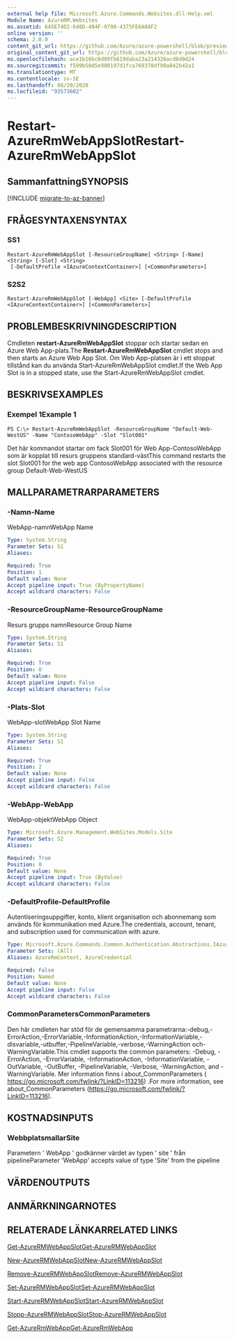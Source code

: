 ```yaml
---
external help file: Microsoft.Azure.Commands.Websites.dll-Help.xml
Module Name: AzureRM.Websites
ms.assetid: 645E74D2-640D-494F-9798-4375FE6A0AF2
online version: ''
schema: 2.0.0
content_git_url: https://github.com/Azure/azure-powershell/blob/preview/src/ResourceManager/Websites/Commands.Websites/help/Restart-AzureRmWebAppSlot.md
original_content_git_url: https://github.com/Azure/azure-powershell/blob/preview/src/ResourceManager/Websites/Commands.Websites/help/Restart-AzureRmWebAppSlot.md
ms.openlocfilehash: ace1b16bc6d89fb619daba23a214326acd8d0d24
ms.sourcegitcommit: f599b50d5e980197d1fca769378df90a842b42a1
ms.translationtype: MT
ms.contentlocale: sv-SE
ms.lasthandoff: 08/20/2020
ms.locfileid: "93573602"
---
```

# <span data-ttu-id="c4a98-101">Restart-AzureRmWebAppSlot</span><span class="sxs-lookup"><span data-stu-id="c4a98-101">Restart-AzureRmWebAppSlot</span></span>

## <span data-ttu-id="c4a98-102">Sammanfattning</span><span class="sxs-lookup"><span data-stu-id="c4a98-102">SYNOPSIS</span></span>

[!INCLUDE [migrate-to-az-banner](../../includes/migrate-to-az-banner.md)]

## <span data-ttu-id="c4a98-103">FRÅGESYNTAXEN</span><span class="sxs-lookup"><span data-stu-id="c4a98-103">SYNTAX</span></span>

### <span data-ttu-id="c4a98-104">S</span><span class="sxs-lookup"><span data-stu-id="c4a98-104">S1</span></span>
```
Restart-AzureRmWebAppSlot [-ResourceGroupName] <String> [-Name] <String> [-Slot] <String>
 [-DefaultProfile <IAzureContextContainer>] [<CommonParameters>]
```

### <span data-ttu-id="c4a98-105">S2</span><span class="sxs-lookup"><span data-stu-id="c4a98-105">S2</span></span>
```
Restart-AzureRmWebAppSlot [-WebApp] <Site> [-DefaultProfile <IAzureContextContainer>] [<CommonParameters>]
```

## <span data-ttu-id="c4a98-106">PROBLEMBESKRIVNING</span><span class="sxs-lookup"><span data-stu-id="c4a98-106">DESCRIPTION</span></span>
<span data-ttu-id="c4a98-107">Cmdleten **restart-AzureRmWebAppSlot** stoppar och startar sedan en Azure Web App-plats.</span><span class="sxs-lookup"><span data-stu-id="c4a98-107">The **Restart-AzureRmWebAppSlot** cmdlet stops and then starts an Azure Web App Slot.</span></span>
<span data-ttu-id="c4a98-108">Om Web App-platsen är i ett stoppat tillstånd kan du använda Start-AzureRmWebAppSlot cmdlet.</span><span class="sxs-lookup"><span data-stu-id="c4a98-108">If the Web App Slot is in a stopped state, use the Start-AzureRmWebAppSlot cmdlet.</span></span>

## <span data-ttu-id="c4a98-109">BESKRIVS</span><span class="sxs-lookup"><span data-stu-id="c4a98-109">EXAMPLES</span></span>

### <span data-ttu-id="c4a98-110">Exempel 1</span><span class="sxs-lookup"><span data-stu-id="c4a98-110">Example 1</span></span>
```
PS C:\> Restart-AzureRmWebAppSlot -ResourceGroupName "Default-Web-WestUS" -Name "ContosoWebApp" -Slot "Slot001"
```

<span data-ttu-id="c4a98-111">Det här kommandot startar om fack Slot001 för Web App-ContosoWebApp som är kopplat till resurs gruppens standard-väst</span><span class="sxs-lookup"><span data-stu-id="c4a98-111">This command restarts the slot Slot001 for the web app ContosoWebApp associated with the resource group Default-Web-WestUS</span></span>

## <span data-ttu-id="c4a98-112">MALLPARAMETRAR</span><span class="sxs-lookup"><span data-stu-id="c4a98-112">PARAMETERS</span></span>

### <span data-ttu-id="c4a98-113">-Namn</span><span class="sxs-lookup"><span data-stu-id="c4a98-113">-Name</span></span>
<span data-ttu-id="c4a98-114">WebApp-namn</span><span class="sxs-lookup"><span data-stu-id="c4a98-114">WebApp Name</span></span>

```yaml
Type: System.String
Parameter Sets: S1
Aliases: 

Required: True
Position: 1
Default value: None
Accept pipeline input: True (ByPropertyName)
Accept wildcard characters: False
```

### <span data-ttu-id="c4a98-115">-ResourceGroupName</span><span class="sxs-lookup"><span data-stu-id="c4a98-115">-ResourceGroupName</span></span>
<span data-ttu-id="c4a98-116">Resurs grupps namn</span><span class="sxs-lookup"><span data-stu-id="c4a98-116">Resource Group Name</span></span>

```yaml
Type: System.String
Parameter Sets: S1
Aliases: 

Required: True
Position: 0
Default value: None
Accept pipeline input: False
Accept wildcard characters: False
```

### <span data-ttu-id="c4a98-117">-Plats</span><span class="sxs-lookup"><span data-stu-id="c4a98-117">-Slot</span></span>
<span data-ttu-id="c4a98-118">WebApp-slot</span><span class="sxs-lookup"><span data-stu-id="c4a98-118">WebApp Slot Name</span></span>

```yaml
Type: System.String
Parameter Sets: S1
Aliases: 

Required: True
Position: 2
Default value: None
Accept pipeline input: False
Accept wildcard characters: False
```

### <span data-ttu-id="c4a98-119">-WebApp</span><span class="sxs-lookup"><span data-stu-id="c4a98-119">-WebApp</span></span>
<span data-ttu-id="c4a98-120">WebApp-objekt</span><span class="sxs-lookup"><span data-stu-id="c4a98-120">WebApp Object</span></span>

```yaml
Type: Microsoft.Azure.Management.WebSites.Models.Site
Parameter Sets: S2
Aliases: 

Required: True
Position: 0
Default value: None
Accept pipeline input: True (ByValue)
Accept wildcard characters: False
```

### <span data-ttu-id="c4a98-121">-DefaultProfile</span><span class="sxs-lookup"><span data-stu-id="c4a98-121">-DefaultProfile</span></span>
<span data-ttu-id="c4a98-122">Autentiseringsuppgifter, konto, klient organisation och abonnemang som används för kommunikation med Azure.</span><span class="sxs-lookup"><span data-stu-id="c4a98-122">The credentials, account, tenant, and subscription used for communication with azure.</span></span>

```yaml
Type: Microsoft.Azure.Commands.Common.Authentication.Abstractions.IAzureContextContainer
Parameter Sets: (All)
Aliases: AzureRmContext, AzureCredential

Required: False
Position: Named
Default value: None
Accept pipeline input: False
Accept wildcard characters: False
```

### <span data-ttu-id="c4a98-123">CommonParameters</span><span class="sxs-lookup"><span data-stu-id="c4a98-123">CommonParameters</span></span>
<span data-ttu-id="c4a98-124">Den här cmdleten har stöd för de gemensamma parametrarna:-debug,-ErrorAction,-ErrorVariable,-InformationAction,-InformationVariable,-disvariable,-utbuffer,-PipelineVariable,-verbose,-WarningAction och-WarningVariable.</span><span class="sxs-lookup"><span data-stu-id="c4a98-124">This cmdlet supports the common parameters: -Debug, -ErrorAction, -ErrorVariable, -InformationAction, -InformationVariable, -OutVariable, -OutBuffer, -PipelineVariable, -Verbose, -WarningAction, and -WarningVariable.</span></span> <span data-ttu-id="c4a98-125">Mer information finns i about_CommonParameters ( https://go.microsoft.com/fwlink/?LinkID=113216) .</span><span class="sxs-lookup"><span data-stu-id="c4a98-125">For more information, see about_CommonParameters (https://go.microsoft.com/fwlink/?LinkID=113216).</span></span>

## <span data-ttu-id="c4a98-126">KOSTNADS</span><span class="sxs-lookup"><span data-stu-id="c4a98-126">INPUTS</span></span>

### <span data-ttu-id="c4a98-127">Webbplatsmallar</span><span class="sxs-lookup"><span data-stu-id="c4a98-127">Site</span></span>
<span data-ttu-id="c4a98-128">Parametern ' WebApp ' godkänner värdet av typen ' site ' från pipeline</span><span class="sxs-lookup"><span data-stu-id="c4a98-128">Parameter 'WebApp' accepts value of type 'Site' from the pipeline</span></span>

## <span data-ttu-id="c4a98-129">VÄRDEN</span><span class="sxs-lookup"><span data-stu-id="c4a98-129">OUTPUTS</span></span>

## <span data-ttu-id="c4a98-130">ANMÄRKNINGAR</span><span class="sxs-lookup"><span data-stu-id="c4a98-130">NOTES</span></span>

## <span data-ttu-id="c4a98-131">RELATERADE LÄNKAR</span><span class="sxs-lookup"><span data-stu-id="c4a98-131">RELATED LINKS</span></span>

[<span data-ttu-id="c4a98-132">Get-AzureRMWebAppSlot</span><span class="sxs-lookup"><span data-stu-id="c4a98-132">Get-AzureRMWebAppSlot</span></span>](./Get-AzureRMWebAppSlot.md)

[<span data-ttu-id="c4a98-133">New-AzureRMWebAppSlot</span><span class="sxs-lookup"><span data-stu-id="c4a98-133">New-AzureRMWebAppSlot</span></span>](./New-AzureRMWebAppSlot.md)

[<span data-ttu-id="c4a98-134">Remove-AzureRMWebAppSlot</span><span class="sxs-lookup"><span data-stu-id="c4a98-134">Remove-AzureRMWebAppSlot</span></span>](./Remove-AzureRMWebAppSlot.md)

[<span data-ttu-id="c4a98-135">Set-AzureRMWebAppSlot</span><span class="sxs-lookup"><span data-stu-id="c4a98-135">Set-AzureRMWebAppSlot</span></span>](./Set-AzureRMWebAppSlot.md)

[<span data-ttu-id="c4a98-136">Start-AzureRMWebAppSlot</span><span class="sxs-lookup"><span data-stu-id="c4a98-136">Start-AzureRMWebAppSlot</span></span>](./Start-AzureRMWebAppSlot.md)

[<span data-ttu-id="c4a98-137">Stopp-AzureRMWebAppSlot</span><span class="sxs-lookup"><span data-stu-id="c4a98-137">Stop-AzureRMWebAppSlot</span></span>](./Stop-AzureRMWebAppSlot.md)

[<span data-ttu-id="c4a98-138">Get-AzureRmWebApp</span><span class="sxs-lookup"><span data-stu-id="c4a98-138">Get-AzureRmWebApp</span></span>](./Get-AzureRmWebApp.md)
